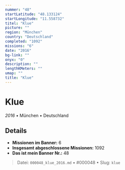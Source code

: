 ```yaml
---
nummer: "48"
startLatitude: "48.133124"
startLongitude: "11.558732"
titel: "Klue"
picture: ""
region: "München"
country: "Deutschland"
completed: "1092"
missions: "6"
date: "2016"
bg-link: ""
onyx: "0"
description: ""
lengthKMeters: ""
umap: ""
title: "Klue"
---
```

# Klue

*2016* • München • Deutschland



## Details

- **Missionen im Banner:** 6
- **Insgesamt abgeschlossene Missionen:** 1092
- **Das ist mein Banner Nr.:** 48




> Datei: `000048_klue_2016.md` • #000048 • Slug: `klue`
